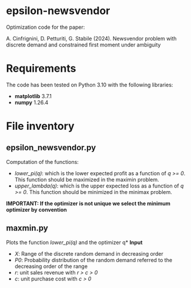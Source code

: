 # epsilon-newsvendor
Optimization code for the paper:
    
A. Cinfrignini, D. Petturiti, G. Stabile (2024). 
Newsvendor problem with discrete demand and constrained first moment under ambiguity

# Requirements
The code has been tested on Python 3.10 with the following libraries:
* **matplotlib** 3.7.1
* **numpy** 1.26.4

# File inventory
## epsilon_newsvendor.py
Computation of the functions:
* _lower_pi(q)_: which is the lower expected profit as a function of _q >= 0_.
    This function should be maximized in the maximin problem.
* _upper_lambda(q)_: which is the upper expected loss as a function of _q >= 0_.
    This function should be minimized in the minimax problem.

**IMPORTANT: If the optimizer is not unique we select the minimum optimizer by convention**

## maxmin.py
Plots the function _lower_pi(q)_ and the optimizer q*
**Input**
* _X_: Range of the discrete random demand in decreasing order
* _P0_: Probability distribution of the random demand referred to the decreasing order of the range
* _r_: unit sales revenue with _r > c > 0_
* _c_: unit purchase cost with _c > 0_
